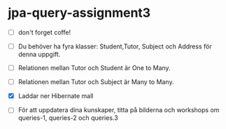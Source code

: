 # jpa-query-assignment3

- [ ] don't forget coffe!

- [ ] Du behöver ha fyra klasser: Student,Tutor, Subject och Address för denna uppgift.
- [ ] Relationen mellan Tutor och Student är One to Many.
- [ ] Relationen mellan Tutor och Subject är Many to Many.
- [x] Laddar ner Hibernate mall

- [ ] För att uppdatera dina kunskaper, titta på bilderna och workshops om queries-1, queries-2 och queries.3